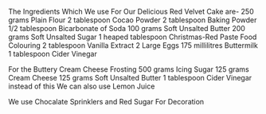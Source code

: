 The Ingredients Which We use For Our Delicious Red Velvet Cake are-
250 grams Plain Flour
2 tablespoon Cocao Powder
2 tablespoon Baking Powder
1/2 tablespoon Bicarbonate of Soda
100 grams Soft Unsalted Butter
200 grams Soft Unsalted Sugar
1 heaped tablespoon Christmas-Red Paste Food Colouring
2 tablespoon Vanilla Extract
2 Large Eggs
175 millilitres Buttermilk
1 tablespoon Cider Vinegar

For the Buttery Cream Cheese Frosting
500 grams Icing Sugar
125 grams Cream Cheese 
125 grams Soft Unsalted Butter
1 tablespoon Cider Vinegar instead of this We can also use Lemon Juice

We use Chocalate Sprinklers and Red Sugar For Decoration
